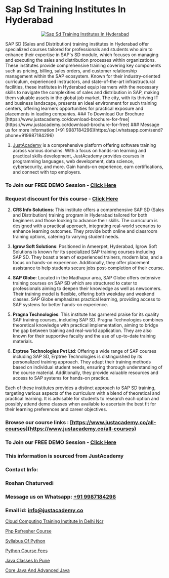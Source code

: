 # Sap Sd Training Institutes In Hyderabad

<p align="center">
  <a href="https://justacademy.co/course-detail/sap-sd-training">
    <img src="https://justacademy.co/storage2/course_image/1709713323_course_image.webp" alt="Sap Sd Training Institutes In Hyderabad">
  </a>
</p>
SAP SD (Sales and Distribution) training institutes in Hyderabad offer specialized courses tailored for professionals and students who aim to enhance their expertise in SAP's SD module, which focuses on managing and executing the sales and distribution processes within organizations. These institutes provide comprehensive training covering key components such as pricing, billing, sales orders, and customer relationship management within the SAP ecosystem. Known for their industry-oriented curriculum, experienced instructors, and state-of-the-art infrastructural facilities, these institutes in Hyderabad equip learners with the necessary skills to navigate the complexities of sales and distribution in SAP, making them valuable assets in the global job market. The city, with its thriving IT and business landscape, presents an ideal environment for such training centers, offering learners opportunities for practical exposure and placements in leading companies.
### To Download Our Brochure [https://www.justacademy.co/download-brochure-for-free](https://www.justacademy.co/download-brochure-for-free)
### Message us for more information [+91 9987184296](https://api.whatsapp.com/send?phone=919987184296)

1) [JustAcademy](https://justacademy.co) is a comprehensive platform offering software training across various domains. With a focus on hands-on learning and practical skills development, JustAcademy provides courses in programming languages, web development, data science, cybersecurity, and more. Gain hands-on experience, earn certifications, and connect with top employers.

### To Join our FREE DEMO Session - [Click Here](https://www.justacademy.co/register-for-course-demo/)
### Request discount for this course - [Click Here](https://justacademy.co/contact-us/)

2) **CRS Info Solutions**: This institute offers a comprehensive SAP SD (Sales and Distribution) training program in Hyderabad tailored for both beginners and those looking to advance their skills. The curriculum is designed with a practical approach, integrating real-world scenarios to enhance learning outcomes. They provide both online and classroom training options, catering to varying student needs.

3) **Igrow Soft Solutions**: Positioned in Ameerpet, Hyderabad, Igrow Soft Solutions is known for its specialized SAP training courses including SAP SD. They boast a team of experienced trainers, modern labs, and a focus on hands-on experience. Additionally, they offer placement assistance to help students secure jobs post-completion of their course.

4) **SAP Globe**: Located in the Madhapur area, SAP Globe offers extensive training courses on SAP SD which are structured to cater to professionals aiming to deepen their knowledge as well as newcomers. Their training model is flexible, offering both weekday and weekend classes. SAP Globe emphasizes practical learning, providing access to SAP systems for better hands-on experience.

5) **Pragna Technologies**: This institute has garnered praise for its quality SAP training courses, including SAP SD. Pragna Technologies combines theoretical knowledge with practical implementation, aiming to bridge the gap between training and real-world application. They are also known for their supportive faculty and the use of up-to-date training materials.

6) **Erptree Technologies Pvt Ltd**: Offering a wide range of SAP courses including SAP SD, Erptree Technologies is distinguished by its personalized training approach. They adapt their training methods based on individual student needs, ensuring thorough understanding of the course material. Additionally, they provide valuable resources and access to SAP systems for hands-on practice.

Each of these institutes provides a distinct approach to SAP SD training, targeting various aspects of the curriculum with a blend of theoretical and practical learning. It is advisable for students to research each option and possibly attend demo classes when available to ascertain the best fit for their learning preferences and career objectives.

### Browse our course links : [https://www.justacademy.co/all-courses](https://www.justacademy.co/all-courses) 
### To Join our FREE DEMO Session - [Click Here](https://www.justacademy.co/register-for-course-demo)


### This information is sourced from JustAcademy
### Contact Info:
### Roshan Chaturvedi
### Message us on Whatsapp: [+91 9987184296](https://api.whatsapp.com/send?phone=919987184296)
### Email id: [info@justacademy.co](mailto:info@justacademy.co)
                
[Cloud Computing Training Institute In Delhi Ncr](https://www.linkedin.com/pulse/cloud-computing-training-institute-delhi-ncr-justacademy-pune-vsqhc?trackingId=MHlUiYGqukMTVd7h3q%2B%2Bsw%3D%3D&lipi=urn%3Ali%3Apage%3Ad_flagship3_company_admin%3BVDf%2FJ3L7TWm0o%2FfSLXyFIg%3D%3D)

[Php Refresher Course](https://www.linkedin.com/pulse/php-refresher-course-justacademy-boston-jfyle?trackingId=9FFVtCLiCHzu2XdFp3taNQ%3D%3D&lipi=urn%3Ali%3Apage%3Ad_flagship3_company_admin%3BJZkpBKQJT0CqKHGVOkLUTQ%3D%3D)

[Syllabus Of Python](https://medium.com/@kamblerajas684/syllabus-of-python-801a281f215c)

[Python Course Fees](https://medium.com/@sagarawat89/python-course-fees-50c1795b86a6)

[Java Classes In Pune](https://justacademyin.github.io/justacademy/java-classes-in-pune)

[Core Java And Advanced Java](https://justacademyin.github.io/justacademy/core-java-and-advanced-java)

